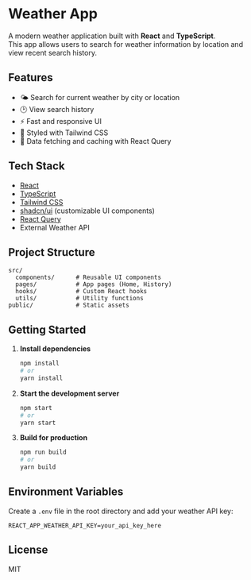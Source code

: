 # Weather App

A modern weather application built with **React** and **TypeScript**.  
This app allows users to search for weather information by location and view recent search history.

## Features

- 🌤️ Search for current weather by city or location
- 🕑 View search history
- ⚡ Fast and responsive UI
- 🎨 Styled with Tailwind CSS
- 🔄 Data fetching and caching with React Query

## Tech Stack

- [React](https://react.dev/)
- [TypeScript](https://www.typescriptlang.org/)
- [Tailwind CSS](https://tailwindcss.com/)
- [shadcn/ui](https://ui.shadcn.com/) (customizable UI components)
- [React Query](https://tanstack.com/query/latest)
- External Weather API

## Project Structure

```
src/
  components/      # Reusable UI components
  pages/           # App pages (Home, History)
  hooks/           # Custom React hooks
  utils/           # Utility functions
public/            # Static assets
```

## Getting Started

1. **Install dependencies**

   ```bash
   npm install
   # or
   yarn install
   ```

2. **Start the development server**

   ```bash
   npm start
   # or
   yarn start
   ```

3. **Build for production**
   ```bash
   npm run build
   # or
   yarn build
   ```

## Environment Variables

Create a `.env` file in the root directory and add your weather API key:

```
REACT_APP_WEATHER_API_KEY=your_api_key_here
```

## License

MIT
